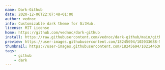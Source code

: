 ```yaml
---
name: Dark-Github
date: 2020-12-06T22:07:48+01:00
author: vednoc
info: Customizable dark theme for GitHub.
license: MIT License
home: https://github.com/vednoc/dark-github
install: https://raw.githubusercontent.com/vednoc/dark-github/main/github.user.styl
preview: https://user-images.githubusercontent.com/18245694/102033688-57232880-3dbc-11eb-8131-2eb21239160d.png
thumbnail: https://user-images.githubusercontent.com/18245694/102144636-23044200-3e66-11eb-8d4b-e104de055f07.png
tags:
    - github
    - dark
---
```


<!-- Put extra information about the userstyle below this comment. Standard
Markdown syntax will be rendered as proper HTML. -->
